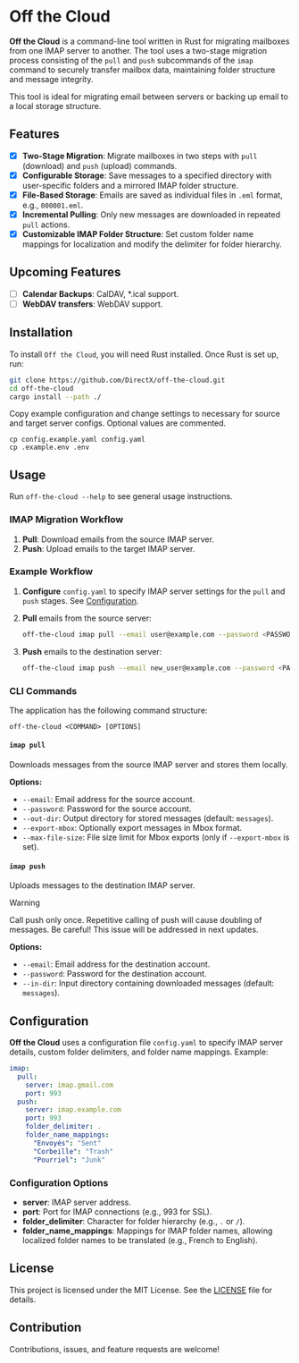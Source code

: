 # Off the Cloud

**Off the Cloud** is a command-line tool written in Rust for migrating mailboxes from one IMAP server to another. The tool uses a two-stage migration process consisting of the `pull` and `push` subcommands of the `imap` command to securely transfer mailbox data, maintaining folder structure and message integrity. 

This tool is ideal for migrating email between servers or backing up email to a local storage structure.

## Features

- [x] **Two-Stage Migration**: Migrate mailboxes in two steps with `pull` (download) and `push` (upload) commands.
- [x] **Configurable Storage**: Save messages to a specified directory with user-specific folders and a mirrored IMAP folder structure.
- [x] **File-Based Storage**: Emails are saved as individual files in `.eml` format, e.g., `000001.eml`.
- [x] **Incremental Pulling**: Only new messages are downloaded in repeated `pull` actions.
- [x] **Customizable IMAP Folder Structure**: Set custom folder name mappings for localization and modify the delimiter for folder hierarchy.

## Upcoming Features
- [ ] **Calendar Backups**: CalDAV, *.ical support.
- [ ] **WebDAV transfers**: WebDAV support.

## Installation

To install `Off the Cloud`, you will need Rust installed. Once Rust is set up, run:

```bash
git clone https://github.com/DirectX/off-the-cloud.git
cd off-the-cloud
cargo install --path ./
```

Copy example configuration and change settings to necessary for source and target server configs. Optional values are commented.

```
cp config.example.yaml config.yaml
cp .example.env .env
```

## Usage

Run `off-the-cloud --help` to see general usage instructions.

### IMAP Migration Workflow

1. **Pull**: Download emails from the source IMAP server.
2. **Push**: Upload emails to the target IMAP server.

### Example Workflow

1. **Configure** `config.yaml` to specify IMAP server settings for the `pull` and `push` stages. See [Configuration](#configuration).
2. **Pull** emails from the source server:

   ```bash
   off-the-cloud imap pull --email user@example.com --password <PASSWORD> --out-dir messages
   ```

3. **Push** emails to the destination server:

   ```bash
   off-the-cloud imap push --email new_user@example.com --password <PASSWORD> --in-dir messages
   ```

### CLI Commands

The application has the following command structure:

```text
off-the-cloud <COMMAND> [OPTIONS]
```

#### `imap pull`

Downloads messages from the source IMAP server and stores them locally.

**Options:**
- `--email`: Email address for the source account.
- `--password`: Password for the source account.
- `--out-dir`: Output directory for stored messages (default: `messages`).
- `--export-mbox`: Optionally export messages in Mbox format.
- `--max-file-size`: File size limit for Mbox exports (only if `--export-mbox` is set).

#### `imap push`

Uploads messages to the destination IMAP server.

> [!WARNING]
> Call push only once. Repetitive calling of push will cause doubling of messages. Be careful!
> This issue will be addressed in next updates.

**Options:**
- `--email`: Email address for the destination account.
- `--password`: Password for the destination account.
- `--in-dir`: Input directory containing downloaded messages (default: `messages`).

## Configuration

**Off the Cloud** uses a configuration file `config.yaml` to specify IMAP server details, custom folder delimiters, and folder name mappings. Example:

```yaml
imap:
  pull:
    server: imap.gmail.com
    port: 993
  push:
    server: imap.example.com
    port: 993
    folder_delimiter: .
    folder_name_mappings:
      "Envoyés": "Sent"
      "Corbeille": "Trash"
      "Pourriel": "Junk"
```

### Configuration Options

- **server**: IMAP server address.
- **port**: Port for IMAP connections (e.g., 993 for SSL).
- **folder_delimiter**: Character for folder hierarchy (e.g., `.` or `/`).
- **folder_name_mappings**: Mappings for IMAP folder names, allowing localized folder names to be translated (e.g., French to English).

## License

This project is licensed under the MIT License. See the [LICENSE](LICENSE) file for details.

## Contribution

Contributions, issues, and feature requests are welcome!